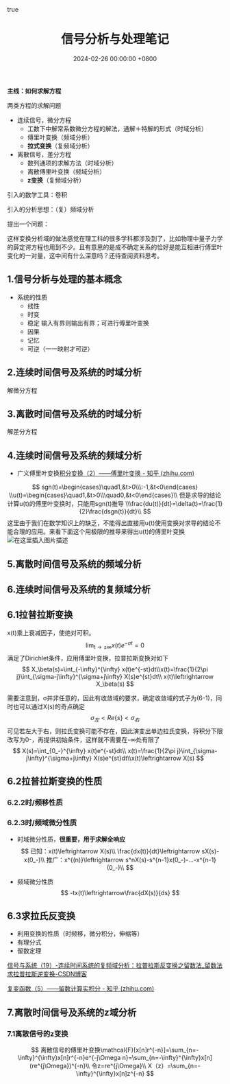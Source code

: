 ﻿---
title: 信号分析与处理笔记 
date: 2024-02-26 00:00:00 +0800
categories: [法]
tags: [信号分析，傅里叶变换，拉式变换]
math: true
mermaid: true
---

**主线：如何求解方程**

两类方程的求解问题
- 连续信号，微分方程
  - 工数下中解常系数微分方程的解法，通解＋特解的形式（时域分析）
  - 傅里叶变换（频域分析）
  - **拉式变换**（复频域分析）
- 离散信号，差分方程
  - 数列通项的求解方法（时域分析）
  - 离散傅里叶变换（频域分析）
  - **z变换**（复频域分析）

引入的数学工具：卷积

引入的分析思想：（复）频域分析

提出一个问题：

这样变换分析域的做法感觉在理工科的很多学科都涉及到了，比如物理中量子力学的薛定谔方程也用到不少。且有意思的是成不确定关系的恰好是能互相进行傅里叶变化的一对量，这中间有什么深意吗？还待查阅资料思考。

## 1.信号分析与处理的基本概念

- 系统的性质
  - 线性
  - 时变
  - 稳定 输入有界则输出有界；可进行傅里叶变换
  - 因果
  - 记忆
  - 可逆（一一映射才可逆）

## 2.连续时间信号及系统的时域分析
解微分方程
## 3.离散时间信号及系统的时域分析
解差分方程
## 4.连续时间信号及系统的频域分析

- 广义傅里叶变换[积分变换（2）——傅里叶变换 - 知乎 (zhihu.com)](https://zhuanlan.zhihu.com/p/108271985)

$$
sgn(t)=\begin{cases}\quad1,&t>0\\\:-1,&t<0\end{cases}
\\u(t)=\begin{cases}\quad1,&t>0\\\quad0,&t<0\end{cases}\\
但是求导的结论计算u(t)的傅里叶变换时，只能用sgn(t)推导
\\\frac{du(t)}{dt}=\delta(t)=\frac{1}{2}\frac{dsgn(t)}{dt}\\
$$
这里由于我们在数学知识上的缺乏，不能得出直接用u(t)使用变换对求导的结论不能合理的应用。来看下面这个用极限的推导来得出u(t)的傅里叶变换
![在这里插入图片描述](https://i-blog.csdnimg.cn/blog_migrate/4605b300d0191a6ba2209f0574851319.png#pic_center)

## 5.离散时间信号及系统的频域分析



## 6.连续时间信号及系统的复频域分析

## 6.1拉普拉斯变换

x(t)乘上衰减因子，使绝对可积。
$$
\lim_{t\to\pm\infty}x(t)e^{-\sigma t}=0\tag{6-1}
$$
满足了Dirichlet条件，应用傅里叶变换，拉普拉斯变换对如下
$$
X_\beta(s)=\int_{-\infty}^{\infty} x(t)e^{-st}dt\\x(t)=\frac{1}{2\pi j}\int_{\sigma-j\infty}^{\sigma+j\infty} X(s)e^{st}dt\\
x(t)\leftrightarrow X_\beta(s)
$$

需要注意到，σ并非任意的，因此有收敛域的要求，确定收敛域的式子为(6-1)，同时也可以通过X(s)的奇点确定
$$
\sigma_左<Re\{s\}<\sigma_右
$$
可见若左大于右，则拉氏变换可能不存在，因此演变出单边拉氏变换，将积分下限改写为0-，再提供初始条件，这样就不需要在-∞处有限了
$$
X(s)=\int_{0_-}^{\infty} x(t)e^{-st}dt\\
x(t)=\frac{1}{2\pi j}\int_{\sigma-j\infty}^{\sigma+j\infty} X(s)e^{st}dt\\x(t)\leftrightarrow X(s)
$$

## 6.2拉普拉斯变换的性质

### 6.2.2时/频移性质



### 6.2.3时/频域微分性质

- 时域微分性质，**很重要，用于求解全响应**
  $$
  已知：x(t)\leftrightarrow X(s)\\
  \frac{dx(t)}{dt}\leftrightarrow sX(s)-x(0_-)\\
  推广：x^{(n)}\leftrightarrow s^nX(s)-s^{n-1}x(0_-)-...-x^{n-1}(0_-)\\
  $$

- 频域微分性质
  $$
  -tx(t)\leftrightarrow\frac{dX(s)}{ds}
  $$

## 6.3求拉氏反变换

- 利用变换的性质（时频移，微分积分，伸缩等）
- 有理分式
- 留数定理

[信号与系统（19）-连续时间系统的复频域分析：拉普拉斯反变换之留数法_留数法求拉普拉斯逆变换-CSDN博客](https://blog.csdn.net/u013527941/article/details/110509140)

[复变函数（5）——留数计算实积分 - 知乎 (zhihu.com)](https://zhuanlan.zhihu.com/p/77163755)

## 7.离散时间信号及系统的z域分析

### 7.1离散信号的z变换

$$
离散信号的傅里叶变换\mathcal{F}[x[n]r^{-n}]=\sum_{n=-\infty}^{\infty}x[n]r^{-n}e^{-j\Omega n}=\sum_{n=-\infty}^{\infty}x[n](re^{j\Omega})^{-n}\\
令z=re^{j\Omega}\\
X（z）=\sum_{n=-\infty}^{\infty}x[n]z^{-n}
$$


